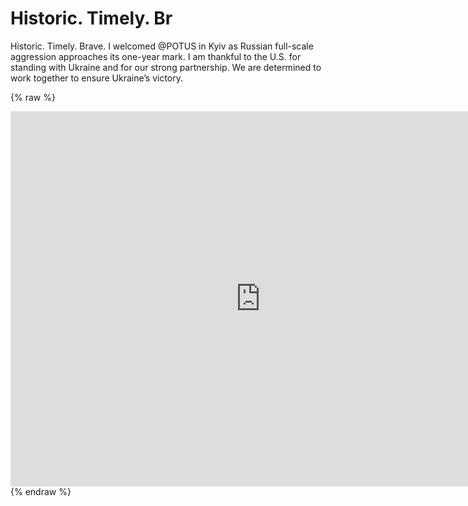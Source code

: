 # Historic. Timely. Br 
 Historic. Timely. Brave. I welcomed @POTUS in Kyiv as Russian full-scale aggression approaches its one-year mark. I am thankful to the U.S. for standing with Ukraine and for our strong partnership. We are determined to work together to ensure Ukraine’s victory. 
 
 {% raw %} 
 <iframe src=https://pbs.twimg.com/media/FpdNI0NaUAATkar?format=jpg scrolling="no" border="0" frameborder="no" framespacing="0" allowfullscreen="true" height=600 width=800></iframe> 
{% endraw %}
